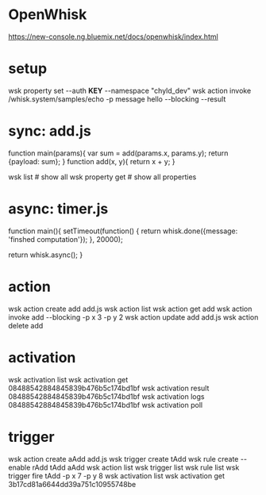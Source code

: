 # OpenWhisk

https://new-console.ng.bluemix.net/docs/openwhisk/index.html

# setup
wsk property set --auth __KEY__ --namespace "chyld_dev"
wsk action invoke /whisk.system/samples/echo -p message hello --blocking --result

# sync: add.js
function main(params){
  var sum = add(params.x, params.y);
  return {payload: sum};
}
function add(x, y){
  return x + y;
}

wsk list # show all
wsk property get # show all properties

# async: timer.js
function main(){
  setTimeout(function() {
    return whisk.done({message: 'finshed computation'});
  }, 20000);

  return whisk.async();
}

# action
wsk action create add add.js
wsk action list
wsk action get add
wsk action invoke add --blocking -p x 3 -p y 2
wsk action update add add.js
wsk action delete add

# activation
wsk activation list
wsk activation get 08488542884845839b476b5c174bd1bf
wsk activation result 08488542884845839b476b5c174bd1bf
wsk activation logs 08488542884845839b476b5c174bd1bf
wsk activation poll

# trigger
wsk action create aAdd add.js 
wsk trigger create tAdd
wsk rule create --enable rAdd tAdd aAdd
wsk action list
wsk trigger list
wsk rule list
wsk trigger fire tAdd -p x 7 -p y 8
wsk activation list
wsk activation get 3b17cd81a6644dd39a751c10955748be
